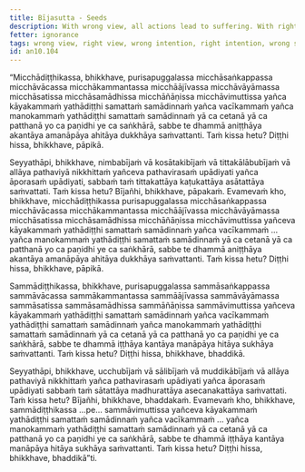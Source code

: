 ```yaml
---
title: Bījasutta - Seeds
description: With wrong view, all actions lead to suffering. With right view, all actions lead to happiness. The Buddha explains this with an example of seeds.
fetter: ignorance
tags: wrong view, right view, wrong intention, right intention, wrong speech, right speech, wrong action, right action, wrong livelihood, right livelihood, wrong effort, right effort, wrong mindfulness, right mindfulness, wrong collectedness, right collectedness, wrong wisdom, right wisdom, false liberation, true liberation, an, an10
id: an10.104
---
```


“Micchādiṭṭhikassa, bhikkhave, purisapuggalassa micchāsaṅkappassa micchāvācassa micchākammantassa micchāājīvassa micchāvāyāmassa micchāsatissa micchāsamādhissa micchāñāṇissa micchāvimuttissa yañca kāyakammaṁ yathādiṭṭhi samattaṁ samādinnaṁ yañca vacīkammaṁ yañca manokammaṁ yathādiṭṭhi samattaṁ samādinnaṁ yā ca cetanā yā ca patthanā yo ca paṇidhi ye ca saṅkhārā, sabbe te dhammā aniṭṭhāya akantāya amanāpāya ahitāya dukkhāya saṁvattanti. Taṁ kissa hetu? Diṭṭhi hissa, bhikkhave, pāpikā.

Seyyathāpi, bhikkhave, nimbabījaṁ vā kosātakibījaṁ vā tittakālābubījaṁ vā allāya pathaviyā nikkhittaṁ yañceva pathavirasaṁ upādiyati yañca āporasaṁ upādiyati, sabbaṁ taṁ tittakattāya kaṭukattāya asātattāya saṁvattati. Taṁ kissa hetu? Bījañhi, bhikkhave, pāpakaṁ. Evamevaṁ kho, bhikkhave, micchādiṭṭhikassa purisapuggalassa micchāsaṅkappassa micchāvācassa micchākammantassa micchāājīvassa micchāvāyāmassa micchāsatissa micchāsamādhissa micchāñāṇissa micchāvimuttissa yañceva kāyakammaṁ yathādiṭṭhi samattaṁ samādinnaṁ yañca vacīkammaṁ … yañca manokammaṁ yathādiṭṭhi samattaṁ samādinnaṁ yā ca cetanā yā ca patthanā yo ca paṇidhi ye ca saṅkhārā, sabbe te dhammā aniṭṭhāya akantāya amanāpāya ahitāya dukkhāya saṁvattanti. Taṁ kissa hetu? Diṭṭhi hissa, bhikkhave, pāpikā.

Sammādiṭṭhikassa, bhikkhave, purisapuggalassa sammāsaṅkappassa sammāvācassa sammākammantassa sammāājīvassa sammāvāyāmassa sammāsatissa sammāsamādhissa sammāñāṇissa sammāvimuttissa yañceva kāyakammaṁ yathādiṭṭhi samattaṁ samādinnaṁ yañca vacīkammaṁ yathādiṭṭhi samattaṁ samādinnaṁ yañca manokammaṁ yathādiṭṭhi samattaṁ samādinnaṁ yā ca cetanā yā ca patthanā yo ca paṇidhi ye ca saṅkhārā, sabbe te dhammā iṭṭhāya kantāya manāpāya hitāya sukhāya saṁvattanti. Taṁ kissa hetu? Diṭṭhi hissa, bhikkhave, bhaddikā.

Seyyathāpi, bhikkhave, ucchubījaṁ vā sālibījaṁ vā muddikābījaṁ vā allāya pathaviyā nikkhittaṁ yañca pathavirasaṁ upādiyati yañca āporasaṁ upādiyati sabbaṁ taṁ sātattāya madhurattāya asecanakattāya saṁvattati. Taṁ kissa hetu? Bījañhi, bhikkhave, bhaddakaṁ. Evamevaṁ kho, bhikkhave, sammādiṭṭhikassa …pe… sammāvimuttissa yañceva kāyakammaṁ yathādiṭṭhi samattaṁ samādinnaṁ yañca vacīkammaṁ … yañca manokammaṁ yathādiṭṭhi samattaṁ samādinnaṁ yā ca cetanā yā ca patthanā yo ca paṇidhi ye ca saṅkhārā, sabbe te dhammā iṭṭhāya kantāya manāpāya hitāya sukhāya saṁvattanti. Taṁ kissa hetu? Diṭṭhi hissa, bhikkhave, bhaddikā”ti.